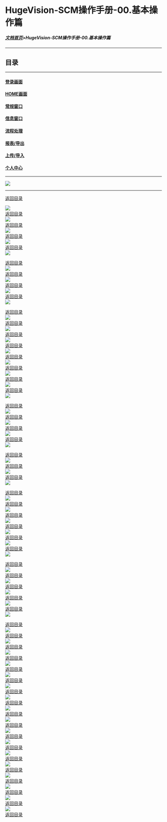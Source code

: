 # HugeVision-SCM操作手册-00.基本操作篇

##### [文档首页](../../../index.md)>HugeVision-SCM操作手册-00.基本操作篇
---

<span id="目录"></span>
## 目录
---

#### [登录画面](#1)
#### [HOME画面](#2)
#### [常规窗口](#3)
#### [信息窗口](#4)
#### [流程处理](#5)
#### [报表/导出](#6)
#### [上传/导入](#7)
#### [个人中心](#8)

---
![](幻灯片1.PNG)<br>		

---

<span id="1"></span>

[返回目录](#目录)<br>

![](幻灯片2.PNG)<br>		[返回目录](#目录)<br>
![](幻灯片3.PNG)<br>		[返回目录](#目录)<br>
![](幻灯片4.PNG)<br>		[返回目录](#目录)<br>
![](幻灯片5.PNG)<br>		[返回目录](#目录)<br>
![](幻灯片6.PNG)<br>		

<span id="2"></span>

[返回目录](#目录)<br>
![](幻灯片7.PNG)<br>		[返回目录](#目录)<br>
![](幻灯片8.PNG)<br>		[返回目录](#目录)<br>
![](幻灯片9.PNG)<br>		[返回目录](#目录)<br>
![](幻灯片10.PNG)<br>		

<span id="3"></span>

[返回目录](#目录)<br>
![](幻灯片11.PNG)<br>		[返回目录](#目录)<br>
![](幻灯片12.PNG)<br>		[返回目录](#目录)<br>
![](幻灯片13.PNG)<br>		[返回目录](#目录)<br>
![](幻灯片14.PNG)<br>		[返回目录](#目录)<br>
![](幻灯片15.PNG)<br>		[返回目录](#目录)<br>
![](幻灯片16.PNG)<br>		[返回目录](#目录)<br>
![](幻灯片17.PNG)<br>		[返回目录](#目录)<br>
![](幻灯片18.PNG)<br>		

<span id="4"></span>

[返回目录](#目录)<br>
![](幻灯片19.PNG)<br>		[返回目录](#目录)<br>
![](幻灯片20.PNG)<br>		[返回目录](#目录)<br>
![](幻灯片21.PNG)<br>		[返回目录](#目录)<br>
![](幻灯片22.PNG)<br>		

<span id="5"></span>

[返回目录](#目录)<br>
![](幻灯片23.PNG)<br>		[返回目录](#目录)<br>
![](幻灯片24.PNG)<br>		[返回目录](#目录)<br>
![](幻灯片25.PNG)<br>		

<span id="6"></span>

[返回目录](#目录)<br>
![](幻灯片26.PNG)<br>		[返回目录](#目录)<br>
![](幻灯片27.PNG)<br>		[返回目录](#目录)<br>
![](幻灯片28.PNG)<br>		[返回目录](#目录)<br>
![](幻灯片29.PNG)<br>		[返回目录](#目录)<br>
![](幻灯片30.PNG)<br>		[返回目录](#目录)<br>
![](幻灯片31.PNG)<br>		

<span id="7"></span>

[返回目录](#目录)<br>
![](幻灯片32.PNG)<br>		[返回目录](#目录)<br>
![](幻灯片33.PNG)<br>		[返回目录](#目录)<br>
![](幻灯片34.PNG)<br>		[返回目录](#目录)<br>
![](幻灯片35.PNG)<br>		[返回目录](#目录)<br>
![](幻灯片36.PNG)<br>		

<span id="8"></span>

[返回目录](#目录)<br>
![](幻灯片37.PNG)<br>		[返回目录](#目录)<br>
![](幻灯片38.PNG)<br>		[返回目录](#目录)<br>
![](幻灯片39.PNG)<br>		[返回目录](#目录)<br>
![](幻灯片40.PNG)<br>		[返回目录](#目录)<br>
![](幻灯片41.PNG)<br>		[返回目录](#目录)<br>
![](幻灯片42.PNG)<br>		[返回目录](#目录)<br>
![](幻灯片43.PNG)<br>		[返回目录](#目录)<br>
![](幻灯片44.PNG)<br>		[返回目录](#目录)<br>
![](幻灯片45.PNG)<br>		[返回目录](#目录)<br>
![](幻灯片46.PNG)<br>		[返回目录](#目录)<br>
![](幻灯片47.PNG)<br>		[返回目录](#目录)<br>
![](幻灯片48.PNG)<br>		[返回目录](#目录)<br>
![](幻灯片49.PNG)<br>		[返回目录](#目录)<br>
![](幻灯片50.PNG)<br>		[返回目录](#目录)<br>
![](幻灯片51.PNG)<br>		[返回目录](#目录)<br>
![](幻灯片52.PNG)<br>		[返回目录](#目录)<br>
![](幻灯片53.PNG)<br>		[返回目录](#目录)<br>

